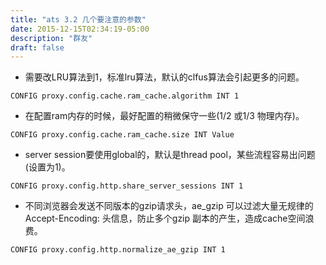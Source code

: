 ```yaml
---
title: "ats 3.2 几个要注意的参数"
date: 2015-12-15T02:34:19-05:00
description: "群友"
draft: false 
---
```


* 需要改LRU算法到1，标准lru算法，默认的clfus算法会引起更多的问题。

```
CONFIG proxy.config.cache.ram_cache.algorithm INT 1
```

* 在配置ram内存的时候，最好配置的稍微保守一些(1/2 或1/3 物理内存)。

```
CONFIG proxy.config.cache.ram_cache.size INT Value
```  

* server session要使用global的，默认是thread pool，某些流程容易出问题(设置为1)。

```
CONFIG proxy.config.http.share_server_sessions INT 1
```

* 不同浏览器会发送不同版本的gzip请求头，ae_gzip 可以过滤大量无规律的 Accept-Encoding: 头信息，防止多个gzip 副本的产生，造成cache空间浪费。

```
CONFIG proxy.config.http.normalize_ae_gzip INT 1
```
